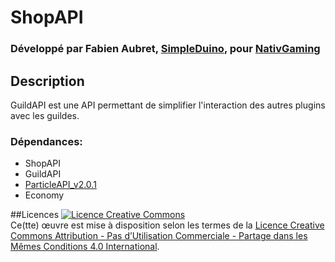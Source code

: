 # ShopAPI
### Développé par Fabien Aubret, [SimpleDuino](http://simple-duino.com), pour [NativGaming](http://nativgaming.com)

## Description
GuildAPI est une API permettant de simplifier l'interaction des autres plugins avec les guildes.

### Dépendances:
- ShopAPI
- GuildAPI
- [ParticleAPI_v2.0.1](https://inventivetalent.org/download/plugin/ParticleAPI/2.0.1)
- Economy

##Licences
<a rel="license" href="http://creativecommons.org/licenses/by-nc-sa/4.0/"><img alt="Licence Creative Commons" style="border-width:0" src="https://i.creativecommons.org/l/by-nc-sa/4.0/88x31.png" /></a><br />Ce(tte) œuvre est mise à disposition selon les termes de la <a rel="license" href="http://creativecommons.org/licenses/by-nc-sa/4.0/">Licence Creative Commons Attribution - Pas d’Utilisation Commerciale - Partage dans les Mêmes Conditions 4.0 International</a>.